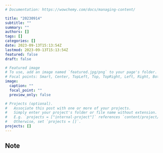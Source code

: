 ```yaml
---
# Documentation: https://wowchemy.com/docs/managing-content/

title: "20230914"
subtitle: ""
summary: ""
authors: []
tags: []
categories: []
date: 2023-09-13T15:13:54Z
lastmod: 2023-09-13T15:13:54Z
featured: false
draft: false

# Featured image
# To use, add an image named `featured.jpg/png` to your page's folder.
# Focal points: Smart, Center, TopLeft, Top, TopRight, Left, Right, BottomLeft, Bottom, BottomRight.
image:
  caption: ""
  focal_point: ""
  preview_only: false

# Projects (optional).
#   Associate this post with one or more of your projects.
#   Simply enter your project's folder or file name without extension.
#   E.g. `projects = ["internal-project"]` references `content/project/deep-learning/index.md`.
#   Otherwise, set `projects = []`.
projects: []
---
```


## Note

